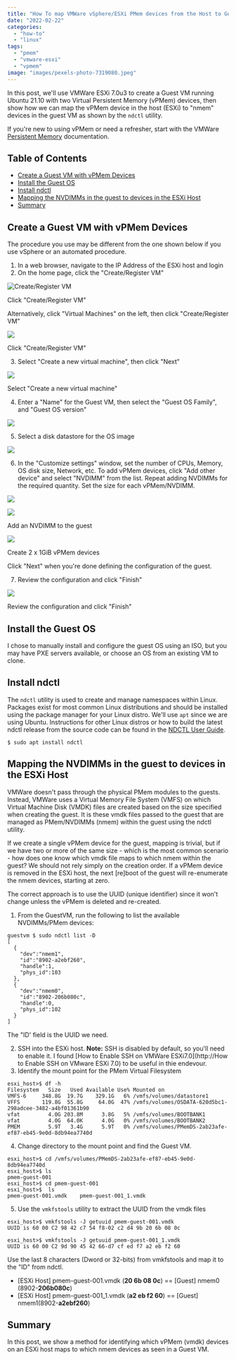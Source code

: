 ```yaml
---
title: "How To map VMWare vSphere/ESXi PMem devices from the Host to Guest VM"
date: "2022-02-22"
categories: 
  - "how-to"
  - "linux"
tags: 
  - "pmem"
  - "vmware-esxi"
  - "vpmem"
image: "images/pexels-photo-7319080.jpeg"
---
```


In this post, we'll use VMWare ESXi 7.0u3 to create a Guest VM running Ubuntu 21.10 with two Virtual Persistent Memory (vPMem) devices, then show how we can map the vPMem device in the host (ESXi) to "nmem" devices in the guest VM as shown by the `ndctl` utility.

If you're new to using vPMem or need a refresher, start with the VMWare [Persistent Memory](https://docs.vmware.com/en/VMware-vSphere/7.0/com.vmware.vsphere.resmgmt.doc/GUID-EB72D358-9C2C-4FBD-81A9-A145E155CE31.html) documentation.

## Table of Contents

- [Create a Guest VM with vPMem Devices](#create-a-guest-vm-with-vpmem-devices)
- [Install the Guest OS](#install-the-guest-os)
- [Install ndctl](#install-ndctl)
- [Mapping the NVDIMMs in the guest to devices in the ESXi Host](#mapping-the-nvdimms-in-the-guest-to-devices-in-the-esxi-host)
- [Summary](#summary)

## Create a Guest VM with vPMem Devices

The procedure you use may be different from the one shown below if you use vSphere or an automated procedure.

1. In a web browser, navigate to the IP Address of the ESXi host and login
2. On the home page, click the "Create/Register VM"

![Create/Register VM](images/001-Create-Register_VM.png)

Click "Create/Register VM"

Alternatively, click "Virtual Machines" on the left, then click "Create/Register VM"

![](images/001-Create-Register_VM-1.png)

Click "Create/Register VM"

3. Select "Create a new virtual machine", then click "Next"

![](images/Create_ESXi_GuestVM_001.png)

Select "Create a new virtual machine"

4. Enter a "Name" for the Guest VM, then select the "Guest OS Family", and "Guest OS version"

![](images/Create_ESXi_GuestVM_002.png)

5. Select a disk datastore for the OS image

![](images/Create_ESXi_GuestVM_003.png)

6. In the "Customize settings" window, set the number of CPUs, Memory, OS disk size, Network, etc. To add vPMem devices, click "Add other device" and select "NVDIMM" from the list. Repeat adding NVDIMMs for the required quantity. Set the size for each vPMem/NVDIMM.

![](images/Create_ESXi_GuestVM_004.png)

![](images/Create_ESXi_GuestVM_005.png)

Add an NVDIMM to the guest

![](images/Create_ESXi_GuestVM_006.png)

Create 2 x 1GiB vPMem devices

Click "Next" when you're done defining the configuration of the guest.

7. Review the configuration and click "Finish"

![](images/Create_ESXi_GuestVM_007.png)

Review the configuration and click "Finish"

## Install the Guest OS

I chose to manually install and configure the guest OS using an ISO, but you may have PXE servers available, or choose an OS from an existing VM to clone.

## Install ndctl

The `ndctl` utility is used to create and manage namespaces within Linux. Packages exist for most common Linux distributions and should be installed using the package manager for your Linux distro. We'll use `apt` since we are using Ubuntu. Instructions for other Linux distros or how to build the latest ndctl release from the source code can be found in the [NDCTL User Guide](https://docs.pmem.io/ndctl-user-guide/installing-ndctl).

```
$ sudo apt install ndctl
```

## Mapping the NVDIMMs in the guest to devices in the ESXi Host

VMWare doesn't pass through the physical PMem modules to the guests. Instead, VMWare uses a Virtual Memory File System (VMFS) on which Virtual Machine Disk (VMDK) files are created based on the size specified when creating the guest. It is these vmdk files passed to the guest that are managed as PMem/NVDIMMs (nmem) within the guest using the ndctl utility.

If we create a single vPMem device for the guest, mapping is trivial, but if we have two or more of the same size - which is the most common scenario - how does one know which vmdk file maps to which nmem within the guest? We should not rely simply on the creation order. If a vPMem device is removed in the ESXi host, the next \[re\]boot of the guest will re-enumerate the nmem devices, starting at zero.

The correct approach is to use the UUID (unique identifier) since it won't change unless the vPMem is deleted and re-created.

1. From the GuestVM, run the following to list the available NVDIMMs/PMem devices:

```
guestvm $ sudo ndctl list -D
[
  {
    "dev":"nmem1",
    "id":"8902-a2ebf260",
    "handle":1,
    "phys_id":103
  },
  {
    "dev":"nmem0",
    "id":"8902-206b080c",
    "handle":0,
    "phys_id":102
  }
]
```

The "ID' field is the UUID we need.

2. SSH into the ESXi host. **Note:** SSH is disabled by default, so you'll need to enable it. I found [How to Enable SSH on VMWare ESXi7.0](http://How to Enable SSH on VMware ESXi 7.0) to be useful in thie endevour.
3. Identify the mount point for the PMem Virtual Filesystem

```
esxi_host>$ df -h
Filesystem   Size   Used Available Use% Mounted on
VMFS-6     348.8G  19.7G    329.1G   6% /vmfs/volumes/datastore1
VFFS       119.8G  55.8G     64.0G  47% /vmfs/volumes/OSDATA-620d5bc1-298adcee-3482-a4bf01361b90
vfat         4.0G 203.8M      3.8G   5% /vmfs/volumes/BOOTBANK1
vfat         4.0G  64.0K      4.0G   0% /vmfs/volumes/BOOTBANK2
PMEM         5.9T   3.4G      5.9T   0% /vmfs/volumes/PMemDS-2ab23afe-ef87-eb45-9e0d-8db94ea7740d
```

4. Change directory to the mount point and find the Guest VM.

```
esxi_host>$ cd /vmfs/volumes/PMemDS-2ab23afe-ef87-eb45-9e0d-8db94ea7740d
esxi_host>$ ls
pmem-guest-001
esxi_host>$ cd pmem-guest-001
esxi_host>$  ls
pmem-guest-001.vmdk    pmem-guest-001_1.vmdk
```

5. Use the `vmkfstools` utility to extract the UUID from the vmdk files

```
esxi_host>$ vmkfstools -J getuuid pmem-guest-001.vmdk
UUID is 60 00 C2 98 42 c7 54 f8-02 c2 d4 9b 20 6b 08 0c

esxi_host>$ vmkfstools -J getuuid pmem-guest-001_1.vmdk
UUID is 60 00 C2 9d 90 45 42 66-d7 cf ed f7 a2 eb f2 60
```

Use the last 8 characters (Dword or 32-bits) from vmkfstools and map it to the "ID" from ndctl.

- \[ESXi Host\] pmem-guest-001.vmdk (**20 6b 08 0c**) == \[Guest\] nmem0 (8902-**206b080c**)
- \[ESXi Host\] pmem-guest-001\_1.vmdk (**a2 eb f2 60**) == \[Guest\] nmem1(8902-**a2ebf260**)

## Summary

In this post, we show a method for identifying which vPMem (vmdk) devices on an ESXi host maps to which nmem devices as seen in a Guest VM.
